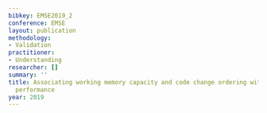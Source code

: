 ```yaml
---
bibkey: EMSE2019_2
conference: EMSE
layout: publication
methodology:
- Validation
practitioner:
- Understanding
researcher: []
summary: ''
title: Associating working memory capacity and code change ordering with code review
  performance
year: 2019
---
```

